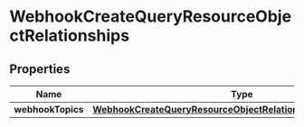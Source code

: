 # WebhookCreateQueryResourceObjectRelationships

## Properties
Name | Type | Description | Notes
------------ | ------------- | ------------- | -------------
**webhookTopics** | [**WebhookCreateQueryResourceObjectRelationshipsWebhooktopics**](WebhookCreateQueryResourceObjectRelationshipsWebhooktopics.md) |  |  [optional]

